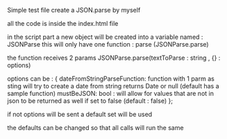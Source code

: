 Simple test file create a JSON.parse by myself

all the code is inside the index.html file

in the script part a new object will be created into a variable named : JSONParse
this will only have one function : parse  (JSONParse.parse)

the function receives 2 params JSONParse.parse(textToParse : string , {} : options)

options can be : {
   dateFromStringParseFunction: function with 1 parm as sting will try to create a date from string returns Date or null (default has a sample function)
   mustBeJSON: bool : will allow for values that are not in json to be returned as well if set to false  (default : false)
   };


if not options will be sent a default set will be used

the defaults can be changed so that all calls will run the same




